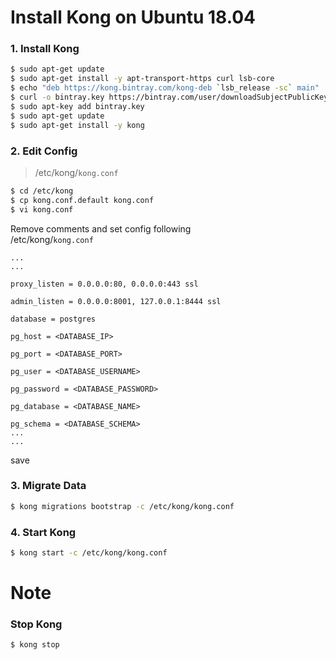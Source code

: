 # Install Kong on Ubuntu 18.04

### 1. Install Kong
```sh
$ sudo apt-get update
$ sudo apt-get install -y apt-transport-https curl lsb-core
$ echo "deb https://kong.bintray.com/kong-deb `lsb_release -sc` main" | sudo tee -a /etc/apt/sources.list
$ curl -o bintray.key https://bintray.com/user/downloadSubjectPublicKey?username=bintray
$ sudo apt-key add bintray.key
$ sudo apt-get update
$ sudo apt-get install -y kong
```

### 2. Edit Config 

> /etc/kong/`kong.conf`
```sh
$ cd /etc/kong
$ cp kong.conf.default kong.conf
$ vi kong.conf  
```
Remove comments and set config following    
/etc/kong/`kong.conf`    
```properties  
...  
...  

proxy_listen = 0.0.0.0:80, 0.0.0.0:443 ssl

admin_listen = 0.0.0.0:8001, 127.0.0.1:8444 ssl

database = postgres

pg_host = <DATABASE_IP>

pg_port = <DATABASE_PORT>

pg_user = <DATABASE_USERNAME>

pg_password = <DATABASE_PASSWORD>

pg_database = <DATABASE_NAME>

pg_schema = <DATABASE_SCHEMA>
...  
...  
```  
save

### 3. Migrate Data
```sh
$ kong migrations bootstrap -c /etc/kong/kong.conf
```

### 4. Start Kong
```sh
$ kong start -c /etc/kong/kong.conf  
```

# Note

### Stop Kong
```
$ kong stop  
```
